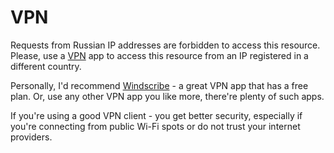 # VPN

Requests from Russian IP addresses are forbidden to access this resource.
Please, use a [VPN](https://en.wikipedia.org/wiki/Virtual_private_network) app
to access this resource from an IP registered in a different country.

Personally, I'd recommend [Windscribe](https://windscribe.com/) - a great VPN app
that has a free plan. Or, use any other VPN app you like more, there're plenty
of such apps.

If you're using a good VPN client - you get better security, especially if
you're connecting from public Wi-Fi spots or do not trust your internet providers.
